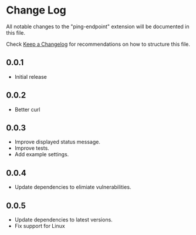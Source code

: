 # Change Log
All notable changes to the "ping-endpoint" extension will be documented in this file.

Check [Keep a Changelog](http://keepachangelog.com/) for recommendations on how to structure this file.

## 0.0.1
- Initial release

## 0.0.2
- Better curl

## 0.0.3
- Improve displayed status message.
- Improve tests.
- Add example settings.

## 0.0.4
- Update dependencies to elimiate vulnerabilities.

## 0.0.5
- Update dependencies to latest versions.
- Fix support for Linux
